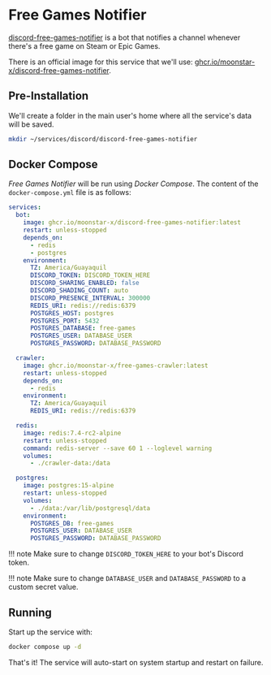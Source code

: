 # Free Games Notifier

[discord-free-games-notifier](https://github.com/moonstar-x/discord-free-games-notifier) is a bot that notifies a channel whenever there's a free game on Steam or Epic Games.

There is an official image for this service that we'll use: [ghcr.io/moonstar-x/discord-free-games-notifier](https://github.com/moonstar-x/discord-free-games-notifier).

## Pre-Installation

We'll create a folder in the main user's home where all the service's data will be saved.

```bash
mkdir ~/services/discord/discord-free-games-notifier
```

## Docker Compose

*Free Games Notifier* will be run using *Docker Compose*. The content of the `docker-compose.yml` file is as follows:

```yaml
services:
  bot:
    image: ghcr.io/moonstar-x/discord-free-games-notifier:latest
    restart: unless-stopped
    depends_on:
      - redis
      - postgres
    environment:
      TZ: America/Guayaquil
      DISCORD_TOKEN: DISCORD_TOKEN_HERE
      DISCORD_SHARING_ENABLED: false
      DISCORD_SHADING_COUNT: auto
      DISCORD_PRESENCE_INTERVAL: 300000
      REDIS_URI: redis://redis:6379
      POSTGRES_HOST: postgres
      POSTGRES_PORT: 5432
      POSTGRES_DATABASE: free-games
      POSTGRES_USER: DATABASE_USER
      POSTGRES_PASSWORD: DATABASE_PASSWORD

  crawler:
    image: ghcr.io/moonstar-x/free-games-crawler:latest
    restart: unless-stopped
    depends_on:
      - redis
    environment:
      TZ: America/Guayaquil
      REDIS_URI: redis://redis:6379

  redis:
    image: redis:7.4-rc2-alpine
    restart: unless-stopped
    command: redis-server --save 60 1 --loglevel warning
    volumes:
      - ./crawler-data:/data

  postgres:
    image: postgres:15-alpine
    restart: unless-stopped
    volumes:
      - ./data:/var/lib/postgresql/data
    environment:
      POSTGRES_DB: free-games
      POSTGRES_USER: DATABASE_USER
      POSTGRES_PASSWORD: DATABASE_PASSWORD
```

!!! note
    Make sure to change `DISCORD_TOKEN_HERE` to your bot's Discord token.

!!! note
    Make sure to change `DATABASE_USER` and `DATABASE_PASSWORD` to a custom secret value.

## Running

Start up the service with:

```bash
docker compose up -d
```

That's it! The service will auto-start on system startup and restart on failure.
